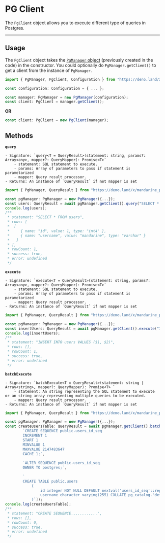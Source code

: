 # PG Client
The `PgClient` object allows you to execute different type of queries in Postgres.

---------

## Usage
The `PgClient` object takes the [`PgManager` object](/docs/v2.3.0/pg-driver/pgmanager) (previously created in the code) in the constructor. You could optionally do `PgManager.getClient()` to get a client from the instance of `PgManager`.

```typescript
import { PgManager, PgClient, Configuration } from "https://deno.land/x/mandarine_postgres@v2.3.0/ts-src/mod.ts";

const configuration: Configuration = { ... };

const manager: PgManager = new PgManager(configuration);
const client: PgClient = manager.getClient();
```
**OR**
```typescript
const client: PgClient = new PgClient(manager);
```

## Methods

**`query`**  

    - Signature: `query<T = QueryResult>(statement: string, params?: Array<any>, mapper?: QueryMapper): Promise<T>`
        - statement: SQL statement to execute.
        - params: Array of parameters to pass if statement is parametarized
        - mapper: Query result processor.
    - Returns: An instance of `QueryResult` if not mapper is set

```typescript
import { PgManager, QueryResult } from "https://deno.land/x/mandarine_postgres@v2.3.0/ts-src/mod.ts";

const pgManager: PgManager = new PgManager({...});
const users: QueryResult = await pgManager.getClient().query("SELECT * FROM users");
console.log(users);
/**
 * statement: "SELECT * FROM users",
 * rows: [
 *  [
 *     { name: "id", value: 1, type: "int4" },
 *     { name: "username", value: "mandarine", type: "varchar" }
 *   ]
 * ],
 * rowCount: 1,
 * success: true,
 * error: undefined
 */
```

**`execute`**  

    - Signature: `execute<T = QueryResult>(statement: string, params?: Array<any>, mapper?: QueryMapper): Promise<T>`
        - statement: SQL statement to execute.
        - params: Array of parameters to pass if statement is parametarized
        - mapper: Query result processor.
    - Returns: An instance of `QueryResult` if not mapper is set

```typescript
import { PgManager, QueryResult } from "https://deno.land/x/mandarine_postgres@v2.3.0/ts-src/mod.ts";

const pgManager: PgManager = new PgManager({...});
const insertUsers: QueryResult = await pgManager.getClient().execute("INSERT INTO users VALUES ($1, $2)", [1, 'mandarine']);
console.log(insertUsers);
/**
 * statement: "INSERT INTO users VALUES ($1, $2)",
 * rows: [],
 * rowCount: 1,
 * success: true,
 * error: undefined
 */
```

**`batchExecute`**  

    - Signature: `batchExecute<T = QueryResult>(statement: string | Array<string>, mapper?: QueryMapper): Promise<T> `
        - statement: An string representing the SQL statement to execute or an string array representing multiple queries to be executed.
        - mapper: Query result processor.
    - Returns: An instance of `QueryResult` if not mapper is set

```typescript
import { PgManager, QueryResult } from "https://deno.land/x/mandarine_postgres@v2.3.0/ts-src/mod.ts";

const pgManager: PgManager = new PgManager({...});
const createUsersTable: QueryResult = await pgManager.getClient().batchExecute([
        `CREATE SEQUENCE public.users_id_seq
        INCREMENT 1
        START 1
        MINVALUE 1
        MAXVALUE 2147483647
        CACHE 1;`,
        
        `ALTER SEQUENCE public.users_id_seq
        OWNER TO postgres;`,
        
        `
        CREATE TABLE public.users
            (
                id integer NOT NULL DEFAULT nextval('users_id_seq'::regclass),
                username character varying(255) COLLATE pg_catalog."default",
            )`]);
console.log(createUsersTable);
/**
 * statement: "CREATE SEQUENCE............",
 * rows: [],
 * rowCount: 0,
 * success: true,
 * error: undefined
 */
```
